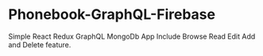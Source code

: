 # Phonebook-GraphQL-Firebase
Simple React Redux GraphQL MongoDb App Include Browse Read Edit Add and Delete feature.

